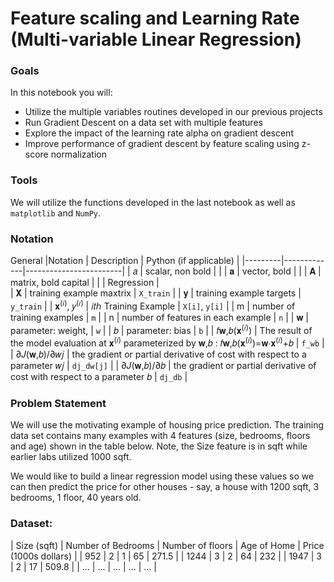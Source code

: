 # Feature scaling and Learning Rate (Multi-variable Linear Regression)
### Goals
In this notebook you will:
- Utilize the multiple variables routines developed in our previous projects
- Run Gradient Descent on a data set with multiple features
- Explore the impact of the learning rate alpha on gradient descent
- Improve performance of gradient descent by feature scaling using z-score normalization
### Tools
We will utilize the functions developed in the last notebook as well as `matplotlib` and `NumPy`.
### Notation
General
|Notation	| Description	| Python (if applicable) |
|---------|-------------|------------------------|
| 𝑎 | scalar, non bold	| |
| 𝐚 |	vector, bold	| |
| 𝐀 |	matrix, bold capital	| |
| Regression	|	
| 𝐗 | training example maxtrix | `X_train` |
| 𝐲 |	training example targets	| `y_train` |
| 𝐱<sup>(𝑖)</sup>, 𝑦<sup>(𝑖)</sup> | 𝑖𝑡ℎ Training Example |	`X[i]`, `y[i]` |
| m	| number of training examples	| `m` |
| n	| number of features in each example | `n` |
| 𝐰 | parameter: weight, |	`w` |
| 𝑏 | parameter: bias	| `b` |
| 𝑓𝐰,𝑏(𝐱<sup>(𝑖)</sup>) | The result of the model evaluation at  𝐱<sup>(𝑖)</sup> parameterized by  𝐰,𝑏 :  𝑓𝐰,𝑏(𝐱<sup>(𝑖)</sup>)=𝐰⋅𝐱<sup>(𝑖)</sup>+𝑏 | `f_wb` |
| ∂𝐽(𝐰,𝑏)/∂𝑤𝑗 |	the gradient or partial derivative of cost with respect to a parameter  𝑤𝑗 | `dj_dw[j]` |
| ∂𝐽(𝐰,𝑏)/∂𝑏 | the gradient or partial derivative of cost with respect to a parameter  𝑏 | 	`dj_db` |
### Problem Statement
We will use the motivating example of housing price prediction. The training data set contains many examples with 4 features (size, bedrooms, floors and age) shown in the table below. Note, the Size feature is in sqft while earlier labs utilized 1000 sqft.  

We would like to build a linear regression model using these values so we can then predict the price for other houses - say, a house with 1200 sqft, 3 bedrooms, 1 floor, 40 years old.
### Dataset:
| Size (sqft) |	Number of Bedrooms	| Number of floors	| Age of Home	| Price (1000s dollars) |
| 952	| 2	| 1	| 65 | 271.5 |
| 1244	| 3	| 2	| 64	| 232 |
| 1947	| 3	| 2	| 17	| 509.8 |
| ...	| ...	| ...	| ...	| ... |
